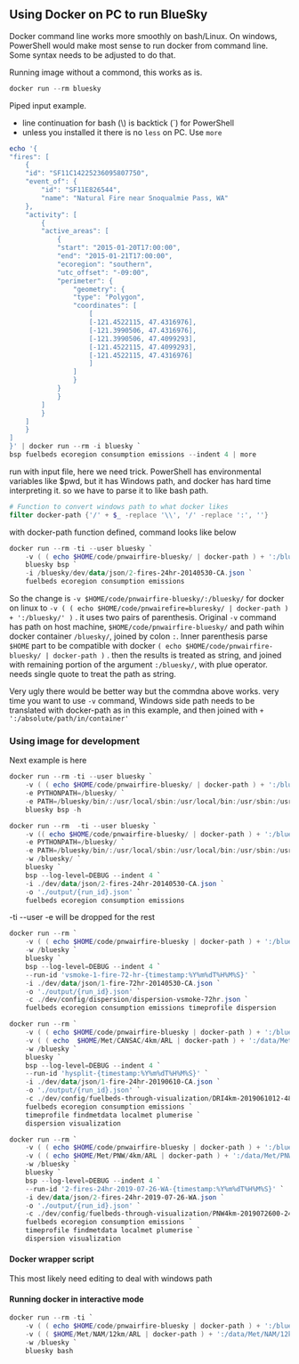 ## Using Docker on PC to run BlueSky

Docker command line works more smoothly on bash/Linux.  On windows, PowerShell would make most sense to run docker from command line.  Some syntax needs to be adjusted to do that.


Running image without a commond, this works as is.

```powershell
docker run --rm bluesky
```

Piped input example.

* line continuation for bash (\\) is backtick (\`) for PowerShell
* unless you installed it there is no `less` on PC.  Use `more`

```powershell
echo '{
"fires": [
    {
	"id": "SF11C14225236095807750",
	"event_of": {
	    "id": "SF11E826544",
	    "name": "Natural Fire near Snoqualmie Pass, WA"
	},
	"activity": [
	    {
		"active_areas": [
		    {
			"start": "2015-01-20T17:00:00",
			"end": "2015-01-21T17:00:00",
			"ecoregion": "southern",
			"utc_offset": "-09:00",
			"perimeter": {
			    "geometry": {
				"type": "Polygon",
				"coordinates": [
				    [
					[-121.4522115, 47.4316976],
					[-121.3990506, 47.4316976],
					[-121.3990506, 47.4099293],
					[-121.4522115, 47.4099293],
					[-121.4522115, 47.4316976]
				    ]
				]
			    }
			}
		    }
		]
	    }
	]
    }
]
}' | docker run --rm -i bluesky `
bsp fuelbeds ecoregion consumption emissions --indent 4 | more
```

run with input file, here we need trick. PowerShell has environmental variables like $pwd, but it has Windows path, and docker has hard time interpreting it.  so we have to parse it to like bash path.

```powershell
# Function to convert windows path to what docker likes
filter docker-path {'/' + $_ -replace '\\', '/' -replace ':', ''}
```

with docker-path function defined, command looks like below

```powershell
docker run --rm -ti --user bluesky `
    -v ( ( echo $HOME/code/pnwairfire-bluesky/ | docker-path ) + ':/bluesky/' ) `
    bluesky bsp `
    -i /bluesky/dev/data/json/2-fires-24hr-20140530-CA.json `
    fuelbeds ecoregion consumption emissions
```

So the change is `-v $HOME/code/pnwairfire-bluesky/:/bluesky/` for docker on linux to `-v ( ( echo $HOME/code/pnwairefire=bluresky/ | docker-path ) + ':/bluesky/' )` .  it uses two pairs of parenthesis.  Original `-v` command has path on host machine, `$HOME/code/pnwairfire-bluesky/` and path wihin docker container `/bluesky/`, joined by colon `:`.   Inner parenthesis parse `$HOME` part to be compatible with docker `( echo $HOME/code/pnwairfire-bluesky/ | docker-path )` .  then the results is treated as string, and joined with remaining portion of the argument `:/bluesky/`, with plue operator.  needs single quote to treat the path as string.

Very ugly there would be better way but the commdna above works.  very time you want to use `-v` command, Windows side path needs to be translated with docker-path as in this example, and then joined with `+ ':/absolute/path/in/container'`

### Using image for development

Next example is here

```powershell
docker run --rm -ti --user bluesky `
    -v ( ( echo $HOME/code/pnwairfire-bluesky/ | docker-path ) + ':/bluesky/' ) `
    -e PYTHONPATH=/bluesky/ `
    -e PATH=/bluesky/bin/:/usr/local/sbin:/usr/local/bin:/usr/sbin:/usr/bin:/sbin:/bin `
    bluesky bsp -h
```

```powershell
docker run --rm  -ti --user bluesky `
    -v (( echo $HOME/code/pnwairfire-bluesky/ | docker-path ) + ':/bluesky/' ) 
    -e PYTHONPATH=/bluesky/ `
    -e PATH=/bluesky/bin/:/usr/local/sbin:/usr/local/bin:/usr/sbin:/usr/bin:/sbin:/bin `
    -w /bluesky/ `
    bluesky `
    bsp --log-level=DEBUG --indent 4 `
    -i ./dev/data/json/2-fires-24hr-20140530-CA.json `
    -o './output/{run_id}.json' `
    fuelbeds ecoregion consumption emissions
```

-ti --user -e will be dropped for the rest

```powershell
docker run --rm `
    -v ( ( echo $HOME/code/pnwairfire-bluesky | docker-path ) + ':/bluesky' ) `
    -w /bluesky `
    bluesky `
    bsp --log-level=DEBUG --indent 4 `
    --run-id 'vsmoke-1-fire-72-hr-{timestamp:%Y%m%dT%H%M%S}' `
    -i ./dev/data/json/1-fire-72hr-20140530-CA.json `
    -o './output/{run_id}.json' `
    -c ./dev/config/dispersion/dispersion-vsmoke-72hr.json `
    fuelbeds ecoregion consumption emissions timeprofile dispersion
```

```powershell
docker run --rm `
    -v ( ( echo $HOME/code/pnwairfire-bluesky | docker-path ) + ':/bluesky' ) `
    -v ( ( echo  $HOME/Met/CANSAC/4km/ARL | docker-path ) + ':/data/Met/CANSAC/4km/ARL' ) `
    -w /bluesky `
    bluesky `
    bsp --log-level=DEBUG --indent 4 `
    --run-id 'hysplit-{timestamp:%Y%m%dT%H%M%S}' `
    -i ./dev/data/json/1-fire-24hr-20190610-CA.json `
    -o './output/{run_id}.json' `
    -c ./dev/config/fuelbeds-through-visualization/DRI4km-2019061012-48hr-PM2.5-grid-latlng.json `
    fuelbeds ecoregion consumption emissions `
    timeprofile findmetdata localmet plumerise `
    dispersion visualization
```

```powershell
docker run --rm `
    -v ( ( echo $HOME/code/pnwairfire-bluesky | docker-path ) + ':/bluesky' ) `
    -v ( ( echo $HOME/Met/PNW/4km/ARL | docker-path ) + ':/data/Met/PNW/4km/ARL' ) `
    -w /bluesky `
    bluesky `
    bsp --log-level=DEBUG --indent 4 `
    --run-id '2-fires-24hr-2019-07-26-WA-{timestamp:%Y%m%dT%H%M%S}' `
    -i dev/data/json/2-fires-24hr-2019-07-26-WA.json `
    -o './output/{run_id}.json' `
    -c ./dev/config/fuelbeds-through-visualization/PNW4km-2019072600-24hr-PM2.5.json `
    fuelbeds ecoregion consumption emissions `
    timeprofile findmetdata localmet plumerise `
    dispersion visualization
```

#### Docker wrapper script

This most likely need editing to deal with windows path

#### Running docker in interactive mode

```powershell
docker run --rm -ti `
    -v ( ( echo $HOME/code/pnwairfire-bluesky | docker-path ) + ':/bluesky' ) `
    -v ( ( $HOME/Met/NAM/12km/ARL | docker-path ) + ':/data/Met/NAM/12km/ARL' )`
    -w /bluesky `
    bluesky bash
```
